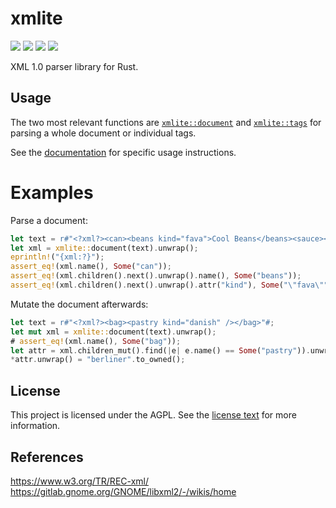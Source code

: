 # xmlite

[![](https://img.shields.io/crates/v/xmlite)](https://crates.io/crates/xmlite)
[![](https://img.shields.io/docsrs/xmlite)](https://docs.rs/xmlite/latest/xmlite/)
[![](https://img.shields.io/deps-rs/xmlite/latest)](https://github.com/vodofrede/xmlite-rs/blob/main/Cargo.toml)
[![](https://img.shields.io/crates/l/xmlite)](https://www.gnu.org/licenses/agpl-3.0.html#license-text)

XML 1.0 parser library for Rust.

## Usage

The two most relevant functions are [`xmlite::document`](document) and [`xmlite::tags`](tags) for parsing a whole document or individual tags.

See the [documentation](https://docs.rs/xmlite/latest/xmlite/) for specific usage instructions.

# Examples

Parse a document:

```rust
let text = r#"<?xml?><can><beans kind="fava">Cool Beans</beans><sauce></sauce></can>"#;
let xml = xmlite::document(text).unwrap();
eprintln!("{xml:?}");
assert_eq!(xml.name(), Some("can"));
assert_eq!(xml.children().next().unwrap().name(), Some("beans"));
assert_eq!(xml.children().next().unwrap().attr("kind"), Some("\"fava\""));
```

Mutate the document afterwards:

```rust
let text = r#"<?xml?><bag><pastry kind="danish" /></bag>"#;
let mut xml = xmlite::document(text).unwrap();
# assert_eq!(xml.name(), Some("bag"));
let attr = xml.children_mut().find(|e| e.name() == Some("pastry")).unwrap().attr_mut("kind");
*attr.unwrap() = "berliner".to_owned();
```

## License

This project is licensed under the AGPL. See the [license text](https://www.gnu.org/licenses/agpl-3.0.html#license-text) for more information.

## References

<https://www.w3.org/TR/REC-xml/> \
<https://gitlab.gnome.org/GNOME/libxml2/-/wikis/home>
